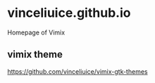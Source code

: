 # vinceliuice.github.io
Homepage of Vimix
## vimix theme
https://github.com/vinceliuice/vimix-gtk-themes
